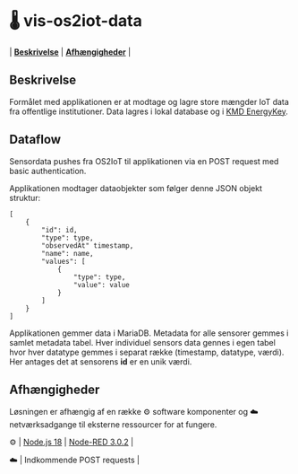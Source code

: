 # 🌡️ vis-os2iot-data
|  [**Beskrivelse**](#beskrivelse)  |  [**Afhængigheder**](#afh%C3%A6ngigheder)  |

## Beskrivelse
Formålet med applikationen er at modtage og lagre store mængder IoT data fra offentlige institutioner. Data lagres i lokal database og i [KMD EnergyKey](https://www.kmd.dk/loesninger-og-services/loesninger/energi/kmd-energykey).


## Dataflow
Sensordata pushes fra OS2IoT til applikationen via en POST request med basic authentication.

Applikationen modtager dataobjekter som følger denne JSON objekt struktur:

    [
	    {
		    "id": id,
		    "type": type,
		    "observedAt" timestamp,
		    "name": name,
		    "values": [
			    {
				    "type": type,
				    "value": value
			    }
		    ]
	    }
    ]
Applikationen gemmer data i MariaDB. Metadata for alle sensorer gemmes i samlet metadata tabel. Hver individuel sensors data gennes i egen tabel hvor hver datatype gemmes i separat række (timestamp, datatype, værdi). Her antages det at sensorens **id** er en unik værdi. 

## Afhængigheder
Løsningen er afhængig af en række :gear: software komponenter og :cloud: netværksadgange til eksterne ressourcer for at fungere.

:gear: | [Node.js 18](https://docs.npmjs.com/downloading-and-installing-node-js-and-npm)  |  [Node-RED 3.0.2](https://nodered.org/docs/getting-started/windows)  |

:cloud: | Indkommende POST requests |
